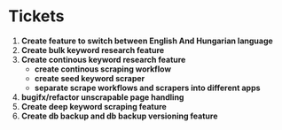 # Tickets

1. **Create feature to switch between English And Hungarian language**
1. **Create bulk keyword research feature**
1. **Create continous keyword research feature**
   - **create continous scraping workflow**
   - **create seed keyword scraper**
   - **separate scrape workflows and scrapers into different apps**
1. **bugifx/refactor unscrapable page handling**
1. **Create deep keyword scraping feature**
1. **Create db backup and db backup versioning feature**
